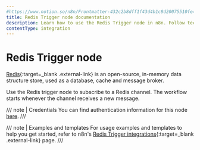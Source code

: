 ```yaml
---
#https://www.notion.so/n8n/Frontmatter-432c2b8dff1f43d4b1c8d20075510fe4
title: Redis Trigger node documentation
description: Learn how to use the Redis Trigger node in n8n. Follow technical documentation to integrate Redis Trigger node into your workflows.
contentType: integration
---
```


# Redis Trigger node

[Redis](https://redis.io/){:target=_blank .external-link} is an open-source, in-memory data structure store, used as a database, cache and message broker.

Use the Redis trigger node to subscribe to a Redis channel. The workflow starts whenever the channel receives a new message.

/// note | Credentials
You can find authentication information for this node [here](/integrations/builtin/credentials/redis/).
///

///  note  | Examples and templates
For usage examples and templates to help you get started, refer to n8n's [Redis Trigger integrations](https://n8n.io/integrations/redis-trigger/){:target=_blank .external-link} page.
///

